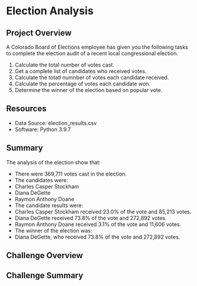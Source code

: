 # Election Analysis

## Project Overview
A Colorado Board of Elections employee has given you the following tasks to complete the election audit of a recent local congressional election.

1. Calculate the total number of votes cast.
2. Get a complete list of candidates  who received votes.
3. Calculate the totatl numnber of votes each candidate received.
4. Calculate the percentage of votes each candidate won.
5. Determine the winner of the election based on popular vote.

## Resources
- Data Source: election_results.csv
- Software: Python 3.9.7

## Summary
The analysis of the election show that:
- There were 369,711 votes cast in the election.
- The candidates were:
-   Charles Casper Stockham
-   Diana DeGette
-   Raymon Anthony Doane
- The candidate results were:
-   Charles Casper Stockham received 23.0% of the vote and 85,213 votes.
-   Diana DeGette received 73.8% of the vote and 272,892 votes.
-   Raymon Anthony Doane received 3.1% of the vote and 11,606 votes.  
- The winner of the election was:
-   Diana DeGette, who received 73.8% of the vote and 272,892 votes.     

## Challenge Overview

## Challenge Summary
